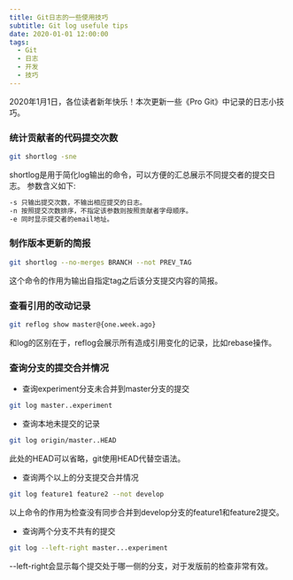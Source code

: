 ```yaml
---
title: Git日志的一些使用技巧
subtitle: Git log usefule tips
date: 2020-01-01 12:00:00
tags:
  - Git
  - 日志
  - 开发
  - 技巧
---
```


2020年1月1日，各位读者新年快乐！本次更新一些《Pro Git》中记录的日志小技巧。

### 统计贡献者的代码提交次数

```bash
git shortlog -sne
```

shortlog是用于简化log输出的命令，可以方便的汇总展示不同提交者的提交日志。 参数含义如下:

```bash
-s 只输出提交次数，不输出相应提交的日志。
-n 按照提交次数排序，不指定该参数则按照贡献者字母顺序。
-e 同时显示提交者的email地址。
```

### 制作版本更新的简报

```bash
git shortlog --no-merges BRANCH --not PREV_TAG
```

这个命令的作用为输出自指定tag之后该分支提交内容的简报。

### 查看引用的改动记录

```bash
git reflog show master@{one.week.ago}
```

和log的区别在于，reflog会展示所有造成引用变化的记录，比如rebase操作。

### 查询分支的提交合并情况

- 查询experiment分支未合并到master分支的提交
```bash
git log master..experiment
```
- 查询本地未提交的记录
```bash
git log origin/master..HEAD
```
此处的HEAD可以省略，git使用HEAD代替空语法。
- 查询两个以上的分支提交合并情况
```bash
git log feature1 feature2 --not develop
```
以上命令的作用为检查没有同步合并到develop分支的feature1和feature2提交。
- 查询两个分支不共有的提交
```bash
git log --left-right master...experiment
```
--left-right会显示每个提交处于哪一侧的分支，对于发版前的检查非常有效。

